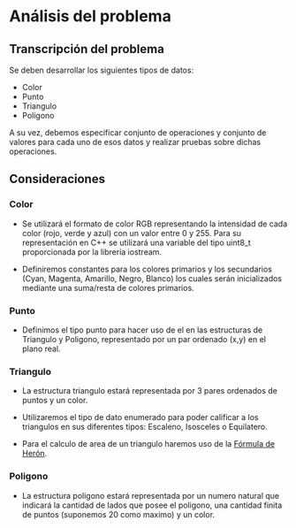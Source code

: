 # Análisis del problema

## Transcripción del problema

Se deben desarrollar los siguientes tipos de datos:

- Color
- Punto
- Triangulo
- Poligono

A su vez, debemos especificar conjunto de operaciones y conjunto de valores para cada uno de esos datos y realizar pruebas sobre dichas operaciones.

## Consideraciones

### Color

- Se utilizará el formato de color RGB representando la intensidad de cada color (rojo, verde y azul) con un valor entre 0 y 255. Para su representación en C++ se utilizará una variable del tipo uint8_t proporcionada por la librería iostream.

- Definiremos constantes para los colores primarios y los secundarios (Cyan, Magenta, Amarillo, Negro, Blanco) los cuales serán inicializados mediante una suma/resta de colores primarios.

### Punto

- Definimos el tipo punto para hacer uso de el en las estructuras de Triangulo y Poligono, representado por un par ordenado (x,y) en el plano real.

### Triangulo

- La estructura triangulo estará representada por 3 pares ordenados de puntos y un color.

- Utilizaremos el tipo de dato enumerado para poder calificar a los triangulos en sus diferentes tipos: Escaleno, Isosceles o Equilatero.

- Para el calculo de area de un triangulo haremos uso de la [Fórmula de Herón](https://es.wikipedia.org/wiki/F%C3%B3rmula_de_Her%C3%B3n). 

### Poligono

- La estructura poligono estará representada por un numero natural que indicará la cantidad de lados que posee el poligono, una cantidad finita de puntos (suponemos 20 como maximo) y un color.


